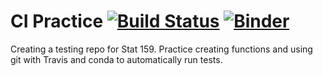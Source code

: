 # CI Practice [![Build Status](https://travis-ci.org/nadavtadelis/my_mean_testing.svg?branch=master)](https://travis-ci.org/nadavtadelis/my_mean_testing) [![Binder](https://mybinder.org/badge.svg)](https://mybinder.org/v2/gh/nadavtadelis/my_mean_testing/master?filepath=MeanDemo.ipynb)

Creating a testing repo for Stat 159.
Practice creating functions and using git with Travis and conda to automatically run tests.

